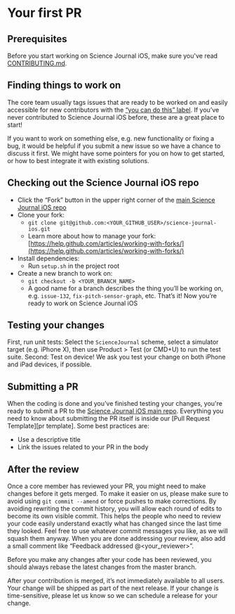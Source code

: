# Your first PR

## Prerequisites

Before you start working on Science Journal iOS, make sure you've read [CONTRIBUTING.md](https://github.com/google/science-journal-ios/blob/master/CONTRIBUTING.md).

## Finding things to work on

The core team usually tags issues that are ready to be worked on and easily accessible for new contributors with the [“you can do this” label][you can do this]. If you’ve never contributed to Science Journal iOS before, these are a great place to start!

If you want to work on something else, e.g. new functionality or fixing a bug, it would be helpful if you submit a new issue so we have a chance to discuss it first. We might have some pointers for you on how to get started, or how to best integrate it with existing solutions.

## Checking out the Science Journal iOS repo

- Click the “Fork” button in the upper right corner of the [main Science Journal iOS repo](https://github.com/google/science-journal-ios)
- Clone your fork:
  - `git clone git@github.com:<YOUR_GITHUB_USER>/science-journal-ios.git`
  - Learn more about how to manage your fork: [https://help.github.com/articles/working-with-forks/](https://help.github.com/articles/working-with-forks/)
- Install dependencies:
  - Run `setup.sh` in the project root
- Create a new branch to work on:
  - `git checkout -b <YOUR_BRANCH_NAME>`
  - A good name for a branch describes the thing you’ll be working on, e.g. `issue-132`, `fix-pitch-sensor-graph`, etc.
That’s it! Now you’re ready to work on Science Journal iOS

## Testing your changes

First, run unit tests: Select the `ScienceJournal` scheme, select a simulator target (e.g. iPhone X), then use Product > Test (or CMD+U) to run the test suite. Second: Test on device! We ask you test your change on both iPhone and iPad devices, if possible.

## Submitting a PR

When the coding is done and you’ve finished testing your changes, you're ready to submit a PR to the [Science Journal iOS main repo](https://github.com/google/science-journal-ios). Everything you need to know about submitting the PR itself is inside our [Pull Request Template][pr template]. Some best practices are:

- Use a descriptive title
- Link the issues related to your PR in the body

## After the review

Once a core member has reviewed your PR, you might need to make changes before it gets merged. To make it easier on us, please make sure to avoid using `git commit --amend` or force pushes to make corrections. By avoiding rewriting the commit history, you will allow each round of edits to become its own visible commit. This helps the people who need to review your code easily understand exactly what has changed since the last time they looked. Feel free to use whatever commit messages you like, as we will squash them anyway. When you are done addressing your review, also add a small comment like “Feedback addressed @<your_reviewer>”.

Before you make any changes after your code has been reviewed, you should always rebase the latest changes from the master branch.

After your contribution is merged, it’s not immediately available to all users. Your change will be shipped as part of the next release. If your change is time-sensitive, please let us know so we can schedule a release for your change.

<!-- Links -->
[you can do this]: https://github.com/google/science-journal-ios/issues?utf8=%E2%9C%93&q=is%3Aopen+is%3Aissue+label%3A%22complexity%3A+you+can+do+this%22+

